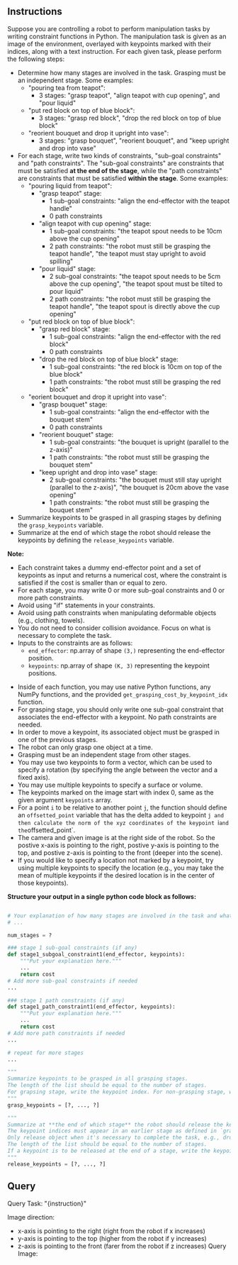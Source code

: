 ## Instructions
Suppose you are controlling a robot to perform manipulation tasks by writing constraint functions in Python. The manipulation task is given as an image of the environment, overlayed with keypoints marked with their indices, along with a text instruction. For each given task, please perform the following steps:
- Determine how many stages are involved in the task. Grasping must be an independent stage. Some examples:
  - "pouring tea from teapot":
    - 3 stages: "grasp teapot", "align teapot with cup opening", and "pour liquid"
  - "put red block on top of blue block":
    - 3 stages: "grasp red block", "drop the red block on top of blue block"
  - "reorient bouquet and drop it upright into vase":
    - 3 stages: "grasp bouquet", "reorient bouquet", and "keep upright and drop into vase"
- For each stage, write two kinds of constraints, "sub-goal constraints" and "path constraints". The "sub-goal constraints" are constraints that must be satisfied **at the end of the stage**, while the "path constraints" are constraints that must be satisfied **within the stage**. Some examples:
  - "pouring liquid from teapot":
    - "grasp teapot" stage:
      - 1 sub-goal constraints: "align the end-effector with the teapot handle"
      - 0 path constraints
    - "align teapot with cup opening" stage:
      - 1 sub-goal constraints: "the teapot spout needs to be 10cm above the cup opening"
      - 2 path constraints: "the robot must still be grasping the teapot handle", "the teapot must stay upright to avoid spilling"
    - "pour liquid" stage:
      - 2 sub-goal constraints: "the teapot spout needs to be 5cm above the cup opening", "the teapot spout must be tilted to pour liquid"
      - 2 path constraints: "the robot must still be grasping the teapot handle", "the teapot spout is directly above the cup opening"
  - "put red block on top of blue block":
    - "grasp red block" stage:
      - 1 sub-goal constraints: "align the end-effector with the red block"
      - 0 path constraints
    - "drop the red block on top of blue block" stage:
      - 1 sub-goal constraints: "the red block is 10cm on top of the blue block"
      - 1 path constraints: "the robot must still be grasping the red block"
  - "eorient bouquet and drop it upright into vase":
    - "grasp bouquet" stage:
      - 1 sub-goal constraints: "align the end-effector with the bouquet stem"
      - 0 path constraints
    - "reorient bouquet" stage:
      - 1 sub-goal constraints: "the bouquet is upright (parallel to the z-axis)"
      - 1 path constraints: "the robot must still be grasping the bouquet stem"
    - "keep upright and drop into vase" stage:
      - 2 sub-goal constraints: "the bouquet must still stay upright (parallel to the z-axis)", "the bouquet is 20cm above the vase opening"
      - 1 path constraints: "the robot must still be grasping the bouquet stem"
- Summarize keypoints to be grasped in all grasping stages by defining the `grasp_keypoints` variable.
- Summarize at the end of which stage the robot should release the keypoints by defining the `release_keypoints` variable.

**Note:**
- Each constraint takes a dummy end-effector point and a set of keypoints as input and returns a numerical cost, where the constraint is satisfied if the cost is smaller than or equal to zero.
- For each stage, you may write 0 or more sub-goal constraints and 0 or more path constraints.
- Avoid using "if" statements in your constraints.
- Avoid using path constraints when manipulating deformable objects (e.g., clothing, towels).
- You do not need to consider collision avoidance. Focus on what is necessary to complete the task.
- Inputs to the constraints are as follows:
  - `end_effector`: np.array of shape `(3,)` representing the end-effector position.
  - `keypoints`: np.array of shape `(K, 3)` representing the keypoint positions.
<!-- - For any path constraint that requires the robot to be still grasping a keypoint `i`, you may use the provided function `get_grasping_cost_by_keypoint_idx` by calling `return get_grasping_cost_by_keypoint_idx(i)` where `i` is the index of the keypoint.  DELETED -->
- Inside of each function, you may use native Python functions, any NumPy functions, and the provided `get_grasping_cost_by_keypoint_idx` function.
- For grasping stage, you should only write one sub-goal constraint that associates the end-effector with a keypoint. No path constraints are needed.
- In order to move a keypoint, its associated object must be grasped in one of the previous stages.
- The robot can only grasp one object at a time.
- Grasping must be an independent stage from other stages.
- You may use two keypoints to form a vector, which can be used to specify a rotation (by specifying the angle between the vector and a fixed axis).
- You may use multiple keypoints to specify a surface or volume.
- The keypoints marked on the image start with index 0, same as the given argument `keypoints` array.
- For a point `i` to be relative to another point `j`, the function should define an `offsetted_point` variable that has the delta added to keypoint `j and then calculate the norm of the xyz coordinates of the keypoint `i` and the `offsetted_point`.
- The camera and given image is at the right side of the robot. So the postive x-axis is pointing to the right, postive y-axis is pointing to the top, and postive z-axis is pointing to the front (deeper into the scene).
- If you would like to specify a location not marked by a keypoint, try using multiple keypoints to specify the location (e.g., you may take the mean of multiple keypoints if the desired location is in the center of those keypoints).

**Structure your output in a single python code block as follows:**
```python

# Your explanation of how many stages are involved in the task and what each stage is about.
# ...

num_stages = ?

### stage 1 sub-goal constraints (if any)
def stage1_subgoal_constraint1(end_effector, keypoints):
    """Put your explanation here."""
    ...
    return cost
# Add more sub-goal constraints if needed
...

### stage 1 path constraints (if any)
def stage1_path_constraint1(end_effector, keypoints):
    """Put your explanation here."""
    ...
    return cost
# Add more path constraints if needed
...

# repeat for more stages
...

"""
Summarize keypoints to be grasped in all grasping stages.
The length of the list should be equal to the number of stages.
For grapsing stage, write the keypoint index. For non-grasping stage, write -1.
"""
grasp_keypoints = [?, ..., ?]

"""
Summarize at **the end of which stage** the robot should release the keypoints.
The keypoint indices must appear in an earlier stage as defined in `grasp_keypoints` (i.e., a keypoint can only be released only if it has been grasped previously).
Only release object when it's necessary to complete the task, e.g., drop bouquet in the vase.
The length of the list should be equal to the number of stages.
If a keypoint is to be released at the end of a stage, write the keypoint index at the corresponding location. Otherwise, write -1.
"""
release_keypoints = [?, ..., ?]

```

## Query
Query Task: "{instruction}"

Image direction: 
- x-axis is pointing to the right (right from the robot if x increases)
- y-axis is pointing to the top (higher from the robot if y increases)
- z-axis is pointing to the front (farer from the robot if z increases)
Query Image: